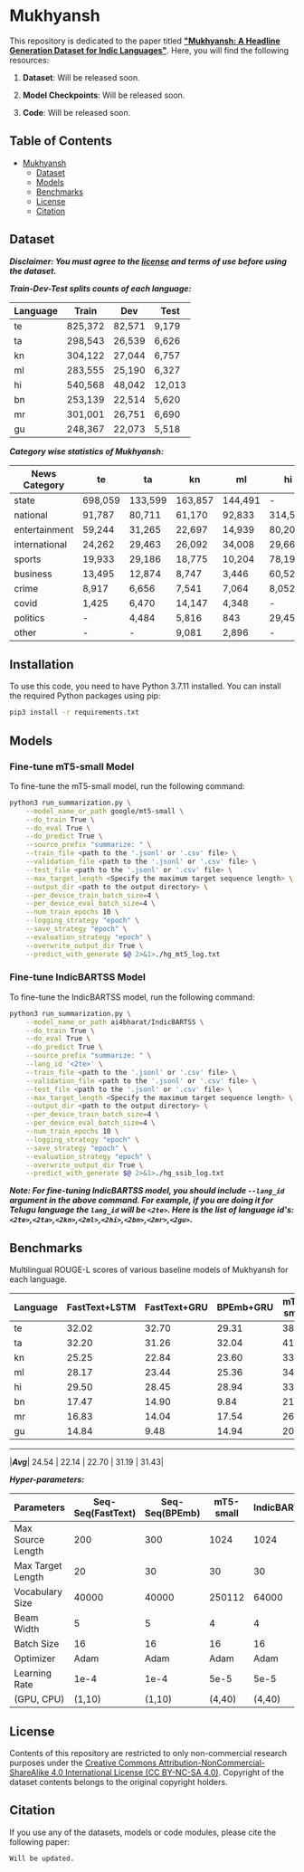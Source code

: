 # Mukhyansh

This repository is dedicated to the paper titled [**"Mukhyansh: A Headline Generation Dataset for Indic Languages"**](). Here, you will find the following resources:

1. **Dataset**: Will be released soon.

2. **Model Checkpoints**: Will be released soon.

3. **Code**: Will be released soon.

## Table of Contents

- [Mukhyansh](#Mukhyansh)
  - [Dataset](#dataset)
  - [Models](#models)
  - [Benchmarks](#benchmarks)
  - [License](#license)
  - [Citation](#citation)

## Dataset
***Disclaimer: You must agree to the [license](#license) and terms of use before using the dataset.***

***Train-Dev-Test splits counts of each language:***

| Language | Train  | Dev   | Test  |
|----------|--------|-------|-------|
| te       | 825,372 | 82,571 | 9,179 |
| ta       | 298,543 | 26,539 | 6,626 |
| kn       | 304,122 | 27,044 | 6,757 |
| ml       | 283,555 | 25,190 | 6,327 |
| hi       | 540,568 | 48,042 | 12,013 |
| bn       | 253,139 | 22,514 | 5,620 |
| mr       | 301,001 | 26,751 | 6,690 |
| gu       | 248,367 | 22,073 | 5,518 |

***Category wise statistics of Mukhyansh:***

| News Category   | te     | ta    | kn    | ml    | hi     | bn    | mr    | gu    |
|-----------------|--------|-------|-------|-------|--------|-------|-------|-------|
| state           | 698,059 | 133,599 | 163,857 | 144,491 | -      | 143,804 | 184,045 | 123,183 |
| national        | 91,787  | 80,711  | 61,170  | 92,833  | 314,528 | 42,913  | 72,182  | 53,248  |
| entertainment   | 59,244  | 31,265  | 22,697  | 14,939  | 80,202  | 31,470  | 2,819   | 19,710  |
| international   | 24,262  | 29,463  | 26,092  | 34,008  | 29,668  | 20,552  | 15,347  | 37,682  |
| sports          | 19,933  | 29,186  | 18,775  | 10,204  | 78,190  | 30,676  | 29,947  | 19,337  |
| business        | 13,495  | 12,874  | 8,747   | 3,446   | 60,524  | 775    | 10,379  | 21,884  |
| crime           | 8,917   | 6,656  | 7,541   | 7,064   | 8,052   | -      | 16,489  | -      |
| covid           | 1,425   | 6,470  | 14,147  | 4,348   | -      | 4,205  | -      | -      |
| politics        | -      | 4,484  | 5,816   | 843    | 29,459  | 346    | 3,234   | -      |
| other           | -      | -      | 9,081   | 2,896   | -      | 6,532  | -      | 914    |


## Installation
To use this code, you need to have Python 3.7.11 installed. You can install the required Python packages using pip:

```bash
pip3 install -r requirements.txt
```

## Models

### Fine-tune mT5-small Model
To fine-tune the mT5-small model, run the following command:

```bash
python3 run_summarization.py \
    --model_name_or_path google/mt5-small \
    --do_train True \
    --do_eval True \
    --do_predict True \
    --source_prefix "summarize: " \
    --train_file <path to the '.jsonl' or '.csv' file> \
    --validation_file <path to the '.jsonl' or '.csv' file> \
    --test_file <path to the '.jsonl' or '.csv' file> \
    --max_target_length <Specify the maximum target sequence length> \
    --output_dir <path to the output directory> \
    --per_device_train_batch_size=4 \
    --per_device_eval_batch_size=4 \
    --num_train_epochs 10 \
    --logging_strategy "epoch" \
    --save_strategy "epoch" \
    --evaluation_strategy "epoch" \
    --overwrite_output_dir True \
    --predict_with_generate $@ 2>&1>./hg_mt5_log.txt

```

### Fine-tune IndicBARTSS Model
To fine-tune the IndicBARTSS model, run the following command:

```bash
python3 run_summarization.py \
    --model_name_or_path ai4bharat/IndicBARTSS \
    --do_train True \
    --do_eval True \
    --do_predict True \
    --source_prefix "summarize: " \
    --lang_id '<2te>' \
    --train_file <path to the '.jsonl' or '.csv' file> \
    --validation_file <path to the '.jsonl' or '.csv' file> \
    --test_file <path to the '.jsonl' or '.csv' file> \
    --max_target_length <Specify the maximum target sequence length> \
    --output_dir <path to the output directory> \
    --per_device_train_batch_size=4 \
    --per_device_eval_batch_size=4 \
    --num_train_epochs 10 \
    --logging_strategy "epoch" \
    --save_strategy "epoch" \
    --evaluation_strategy "epoch" \
    --overwrite_output_dir True \
    --predict_with_generate $@ 2>&1>./hg_ssib_log.txt

```


***Note: For fine-tuning IndicBARTSS model, you should include `--lang_id` argument in the above command. For example, if you are doing it for Telugu language the `lang_id` will be `<2te>`. Here is the list of language id's: `<2te>`,`<2ta>`,`<2kn>`,`<2ml>`,`<2hi>`,`<2bn>`,`<2mr>`,`<2gu>`.***

## Benchmarks

Multilingual ROUGE-L scores of various baseline models of Mukhyansh for each language.

| Language | FastText+LSTM | FastText+GRU | BPEmb+GRU | mT5-small | IndicBARTSS |
|---------|--------------|-------------|----------|----------|------|
| te      | 32.02        | 32.70       | 29.31    | 38.35    | 37.33|
| ta      | 32.20        | 31.26       | 32.04    | 41.18    | 41.16|
| kn      | 25.25        | 22.84       | 23.60    | 33.34    | 32.59|
| ml      | 28.17        | 23.44       | 25.36    | 34.63    | 32.04|
| hi      | 29.50        | 28.45       | 28.94    | 33.65    | 36.18|
| bn      | 17.47        | 14.90       | 9.84     | 21.56    | 22.04|
| mr      | 16.83        | 14.04       | 17.54    | 26.41    | 27.08|
| gu      | 14.84        | 9.48        | 14.94    | 20.43    | 23.05|
---------------------------------------------------------------------------------
|***Avg***| 24.54        | 22.14       | 22.70    | 31.19    | 31.43|

***Hyper-parameters:***

| Parameters         | Seq-Seq(FastText) | Seq-Seq(BPEmb) | mT5-small | IndicBARTSS |
|--------------------|-------------------|----------------|-----------|------------|
| Max Source Length  | 200               | 300            | 1024      | 1024       |
| Max Target Length  | 20                | 30             | 30        | 30         |
| Vocabulary Size    | 40000             | 40000          | 250112    | 64000      |
| Beam Width         | 5                 | 5              | 4         | 4          |
| Batch Size         | 16                | 16             | 16        | 16         |
| Optimizer          | Adam              | Adam           | Adam      | Adam       |
| Learning Rate      | 1e-4              | 1e-4           | 5e-5      | 5e-5       |
| (GPU, CPU)         | (1,10)            | (1,10)         | (4,40)    | (4,40)     |



## License
Contents of this repository are restricted to only non-commercial research purposes under the [Creative Commons Attribution-NonCommercial-ShareAlike 4.0 International License (CC BY-NC-SA 4.0)](https://creativecommons.org/licenses/by-nc-sa/4.0/). Copyright of the dataset contents belongs to the original copyright holders.

## Citation
If you use any of the datasets, models or code modules, please cite the following paper:

```
Will be updated.
```
